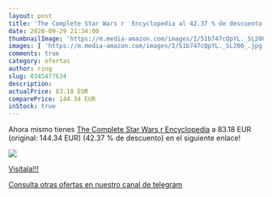```yaml
---
layout: post
title: 'The Complete Star Wars r  Encyclopedia al 42.37 % de descuento'
date: 2020-09-29 21:34:00
thumbnailImage: 'https://m.media-amazon.com/images/I/51b747cQpYL._SL200_.jpg'
images: [ 'https://m.media-amazon.com/images/I/51b747cQpYL._SL200_.jpg' ]
comments: true
category: ofertas
author: ring
slug: 0345477634
description:
actualPrice: 83.18 EUR
comparePrice: 144.34 EUR
inStock: true
---
```


Ahora mismo tienes [The Complete Star Wars r  Encyclopedia](https://www.amazon.com/dp/0345477634/?tag=redken08-20) a 83.18 EUR (original: 144.34 EUR) (42.37 %  de descuento) en el siguiente enlace!

[![](https://m.media-amazon.com/images/I/51b747cQpYL._SL200_.jpg)](https://www.amazon.com/dp/0345477634/?tag=redken08-20)

[Visítala!!!](https://www.amazon.com/dp/0345477634/?tag=redken08-20)

[Consulta otras ofertas en nuestro canal de telegram](https://t.me/s/ofertas25)
